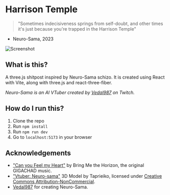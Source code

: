 # Harrison Temple

> "Sometimes indecisiveness springs from self-doubt, and other times it's just because you're trapped in the Harrison Temple"

- Neuro-Sama, 2023

<!-- image -->
![Screenshot](https://files.catbox.moe/uwu8jw.png)

## What is this?

A three.js shitpost inspired by Neuro-Sama schizo. It is created using React with Vite, along with three.js and react-three-fiber.

*Neuro-Sama is an AI VTuber created by [Vedal987](https://twitch.tv/vedal987) on Twitch.*

## How do I run this?

1. Clone the repo
2. Run `npm install`
3. Run `npm run dev`
4. Go to `localhost:5173` in your browser

## Acknowledgements

- ["Can you Feel my Heart"](https://www.youtube.com/watch?v=QJJYpsA5tv8) by Bring Me the Horizon, the original GIGACHAD music.
- ["Vtuber: Neuro-sama"](https://skfb.ly/oJKs8) 3D Model by Taprieiko, licensed under [Creative Commons Attribution-NonCommercial](http://creativecommons.org/licenses/by-nc/4.0/).
- [Vedal987](https://twitch.tv/vedal987) for creating Neuro-Sama.
